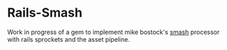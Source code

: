 Rails-Smash
=====

Work in progress of a gem to implement mike bostock's [smash](https://github.com/mbostock/smash) processor with rails sprockets and the asset pipeline.